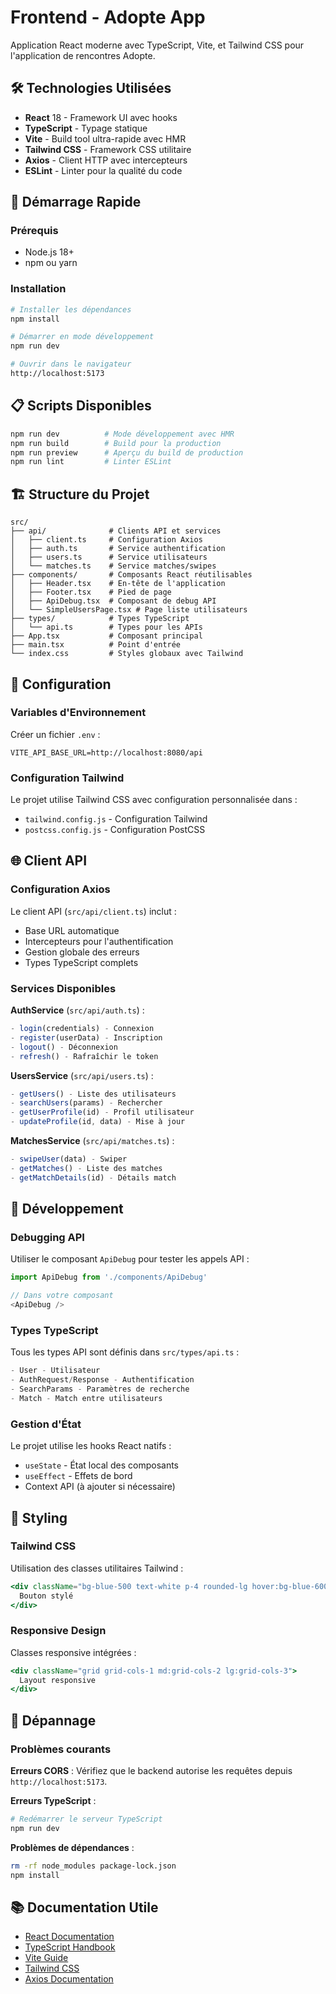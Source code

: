 # Frontend - Adopte App

Application React moderne avec TypeScript, Vite, et Tailwind CSS pour l'application de rencontres Adopte.

## 🛠️ Technologies Utilisées

- **React** 18 - Framework UI avec hooks
- **TypeScript** - Typage statique
- **Vite** - Build tool ultra-rapide avec HMR
- **Tailwind CSS** - Framework CSS utilitaire
- **Axios** - Client HTTP avec intercepteurs
- **ESLint** - Linter pour la qualité du code

## 🚀 Démarrage Rapide

### Prérequis
- Node.js 18+
- npm ou yarn

### Installation

```bash
# Installer les dépendances
npm install

# Démarrer en mode développement
npm run dev

# Ouvrir dans le navigateur
http://localhost:5173
```

## 📋 Scripts Disponibles

```bash
npm run dev          # Mode développement avec HMR
npm run build        # Build pour la production
npm run preview      # Aperçu du build de production
npm run lint         # Linter ESLint
```

## 🏗️ Structure du Projet

```
src/
├── api/              # Clients API et services
│   ├── client.ts     # Configuration Axios
│   ├── auth.ts       # Service authentification
│   ├── users.ts      # Service utilisateurs
│   └── matches.ts    # Service matches/swipes
├── components/       # Composants React réutilisables
│   ├── Header.tsx    # En-tête de l'application
│   ├── Footer.tsx    # Pied de page
│   ├── ApiDebug.tsx  # Composant de debug API
│   └── SimpleUsersPage.tsx # Page liste utilisateurs
├── types/            # Types TypeScript
│   └── api.ts        # Types pour les APIs
├── App.tsx           # Composant principal
├── main.tsx          # Point d'entrée
└── index.css         # Styles globaux avec Tailwind
```

## 🔧 Configuration

### Variables d'Environnement

Créer un fichier `.env` :

```env
VITE_API_BASE_URL=http://localhost:8080/api
```

### Configuration Tailwind

Le projet utilise Tailwind CSS avec configuration personnalisée dans :
- `tailwind.config.js` - Configuration Tailwind
- `postcss.config.js` - Configuration PostCSS

## 🌐 Client API

### Configuration Axios

Le client API (`src/api/client.ts`) inclut :
- Base URL automatique
- Intercepteurs pour l'authentification
- Gestion globale des erreurs
- Types TypeScript complets

### Services Disponibles

**AuthService** (`src/api/auth.ts`) :
```typescript
- login(credentials) - Connexion
- register(userData) - Inscription
- logout() - Déconnexion
- refresh() - Rafraîchir le token
```

**UsersService** (`src/api/users.ts`) :
```typescript
- getUsers() - Liste des utilisateurs
- searchUsers(params) - Rechercher
- getUserProfile(id) - Profil utilisateur
- updateProfile(id, data) - Mise à jour
```

**MatchesService** (`src/api/matches.ts`) :
```typescript
- swipeUser(data) - Swiper
- getMatches() - Liste des matches
- getMatchDetails(id) - Détails match
```

## 🧪 Développement

### Debugging API

Utiliser le composant `ApiDebug` pour tester les appels API :
```typescript
import ApiDebug from './components/ApiDebug'

// Dans votre composant
<ApiDebug />
```

### Types TypeScript

Tous les types API sont définis dans `src/types/api.ts` :
```typescript
- User - Utilisateur
- AuthRequest/Response - Authentification
- SearchParams - Paramètres de recherche
- Match - Match entre utilisateurs
```

### Gestion d'État

Le projet utilise les hooks React natifs :
- `useState` - État local des composants
- `useEffect` - Effets de bord
- Context API (à ajouter si nécessaire)

## 🎨 Styling

### Tailwind CSS

Utilisation des classes utilitaires Tailwind :
```jsx
<div className="bg-blue-500 text-white p-4 rounded-lg hover:bg-blue-600">
  Bouton stylé
</div>
```

### Responsive Design

Classes responsive intégrées :
```jsx
<div className="grid grid-cols-1 md:grid-cols-2 lg:grid-cols-3">
  Layout responsive
</div>
```

## 🚨 Dépannage

### Problèmes courants

**Erreurs CORS** :
Vérifiez que le backend autorise les requêtes depuis `http://localhost:5173`.

**Erreurs TypeScript** :
```bash
# Redémarrer le serveur TypeScript
npm run dev
```

**Problèmes de dépendances** :
```bash
rm -rf node_modules package-lock.json
npm install
```

## 📚 Documentation Utile

- [React Documentation](https://react.dev/)
- [TypeScript Handbook](https://www.typescriptlang.org/docs/)
- [Vite Guide](https://vitejs.dev/guide/)
- [Tailwind CSS](https://tailwindcss.com/docs)
- [Axios Documentation](https://axios-http.com/docs/intro)
